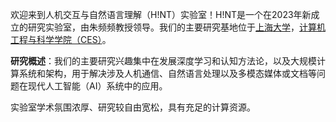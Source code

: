 欢迎来到人机交互与自然语言理解（H!NT）实验室！H!NT是一个在2023年新成立的研究实验室，由朱频频教授领导。我们的主要研究基地位于[上海大学](https://www.shu.edu.cn/)，[计算机工程与科学学院（CES）](https://cs.shu.edu.cn/)。

**研究概述**：我们的主要研究兴趣集中在发展深度学习和认知方法论，以及大规模计算系统和架构，用于解决涉及人机通信、自然语言处理以及多模态媒体或文档等问题在现代人工智能（AI）系统中的应用。


实验室学术氛围浓厚、研究较自由宽松，具有充足的计算资源。